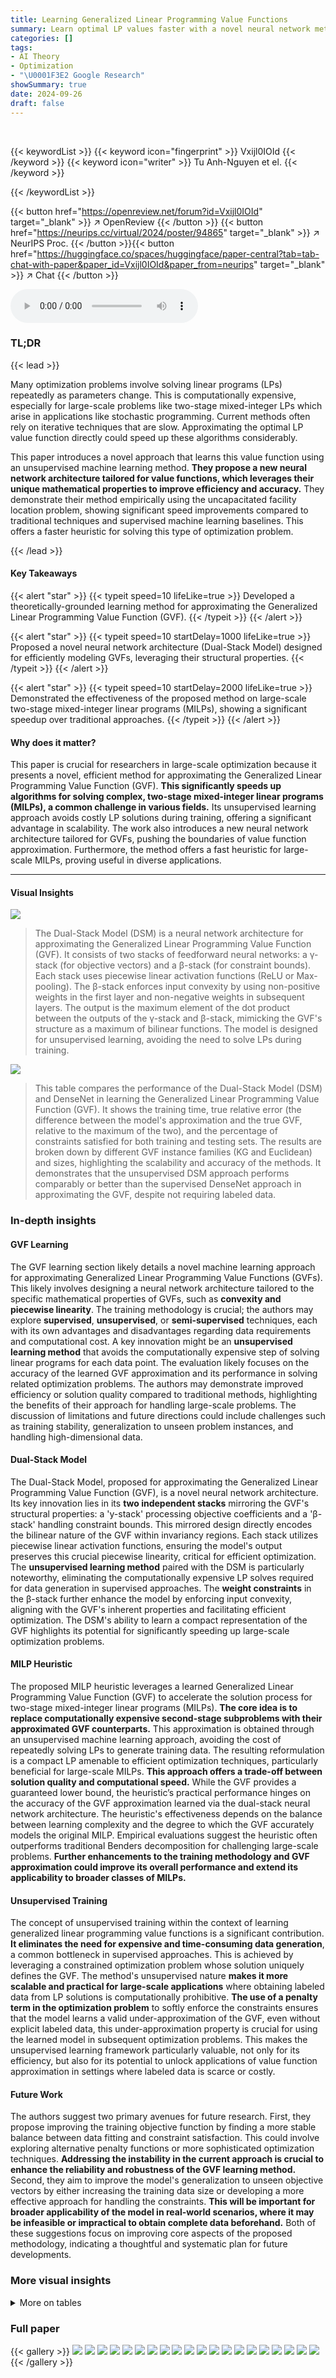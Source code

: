 ```yaml
---
title: Learning Generalized Linear Programming Value Functions
summary: Learn optimal LP values faster with a novel neural network method!
categories: []
tags:
- AI Theory
- Optimization
- "\U0001F3E2 Google Research"
showSummary: true
date: 2024-09-26
draft: false
---
```


<br>

{{< keywordList >}}
{{< keyword icon="fingerprint" >}} Vxijl0IOId {{< /keyword >}}
{{< keyword icon="writer" >}} Tu Anh-Nguyen et el. {{< /keyword >}}
 
{{< /keywordList >}}

{{< button href="https://openreview.net/forum?id=Vxijl0IOId" target="_blank" >}}
↗ OpenReview
{{< /button >}}
{{< button href="https://neurips.cc/virtual/2024/poster/94865" target="_blank" >}}
↗ NeurIPS Proc.
{{< /button >}}{{< button href="https://huggingface.co/spaces/huggingface/paper-central?tab=tab-chat-with-paper&paper_id=Vxijl0IOId&paper_from=neurips" target="_blank" >}}
↗ Chat
{{< /button >}}



<audio controls>
    <source src="https://ai-paper-reviewer.com/Vxijl0IOId/podcast.wav" type="audio/wav">
    Your browser does not support the audio element.
</audio>


### TL;DR


{{< lead >}}

Many optimization problems involve solving linear programs (LPs) repeatedly as parameters change.  This is computationally expensive, especially for large-scale problems like two-stage mixed-integer LPs which arise in applications like stochastic programming.  Current methods often rely on iterative techniques that are slow.  Approximating the optimal LP value function directly could speed up these algorithms considerably.

This paper introduces a novel approach that learns this value function using an unsupervised machine learning method.  **They propose a new neural network architecture tailored for value functions, which leverages their unique mathematical properties to improve efficiency and accuracy.**  They demonstrate their method empirically using the uncapacitated facility location problem, showing significant speed improvements compared to traditional techniques and supervised machine learning baselines.  This offers a faster heuristic for solving this type of optimization problem.

{{< /lead >}}


#### Key Takeaways

{{< alert "star" >}}
{{< typeit speed=10 lifeLike=true >}} Developed a theoretically-grounded learning method for approximating the Generalized Linear Programming Value Function (GVF). {{< /typeit >}}
{{< /alert >}}

{{< alert "star" >}}
{{< typeit speed=10 startDelay=1000 lifeLike=true >}} Proposed a novel neural network architecture (Dual-Stack Model) designed for efficiently modeling GVFs, leveraging their structural properties. {{< /typeit >}}
{{< /alert >}}

{{< alert "star" >}}
{{< typeit speed=10 startDelay=2000 lifeLike=true >}} Demonstrated the effectiveness of the proposed method on large-scale two-stage mixed-integer linear programs (MILPs), showing a significant speedup over traditional approaches. {{< /typeit >}}
{{< /alert >}}

#### Why does it matter?
This paper is crucial for researchers in large-scale optimization because it presents a novel, efficient method for approximating the Generalized Linear Programming Value Function (GVF).  **This significantly speeds up algorithms for solving complex, two-stage mixed-integer linear programs (MILPs), a common challenge in various fields.** Its unsupervised learning approach avoids costly LP solutions during training, offering a significant advantage in scalability. The work also introduces a new neural network architecture tailored for GVFs, pushing the boundaries of value function approximation.  Furthermore, the method offers a fast heuristic for large-scale MILPs, proving useful in diverse applications.

------
#### Visual Insights



![](https://ai-paper-reviewer.com/Vxijl0IOId/figures_4_1.jpg)

> The Dual-Stack Model (DSM) is a neural network architecture for approximating the Generalized Linear Programming Value Function (GVF).  It consists of two stacks of feedforward neural networks: a γ-stack (for objective vectors) and a β-stack (for constraint bounds). Each stack uses piecewise linear activation functions (ReLU or Max-pooling). The β-stack enforces input convexity by using non-positive weights in the first layer and non-negative weights in subsequent layers. The output is the maximum element of the dot product between the outputs of the γ-stack and β-stack, mimicking the GVF's structure as a maximum of bilinear functions. The model is designed for unsupervised learning, avoiding the need to solve LPs during training.





![](https://ai-paper-reviewer.com/Vxijl0IOId/tables_6_1.jpg)

> This table compares the performance of the Dual-Stack Model (DSM) and DenseNet in learning the Generalized Linear Programming Value Function (GVF).  It shows the training time, true relative error (the difference between the model's approximation and the true GVF, relative to the maximum of the two), and the percentage of constraints satisfied for both training and testing sets. The results are broken down by different GVF instance families (KG and Euclidean) and sizes, highlighting the scalability and accuracy of the methods.  It demonstrates that the unsupervised DSM approach performs comparably or better than the supervised DenseNet approach in approximating the GVF, despite not requiring labeled data.





### In-depth insights


#### GVF Learning
The GVF learning section likely details a novel machine learning approach for approximating Generalized Linear Programming Value Functions (GVFs).  This likely involves designing a neural network architecture tailored to the specific mathematical properties of GVFs, such as **convexity and piecewise linearity**. The training methodology is crucial; the authors may explore **supervised**, **unsupervised**, or **semi-supervised** techniques, each with its own advantages and disadvantages regarding data requirements and computational cost.  A key innovation might be an **unsupervised learning method** that avoids the computationally expensive step of solving linear programs for each data point.  The evaluation likely focuses on the accuracy of the learned GVF approximation and its performance in solving related optimization problems. The authors may demonstrate improved efficiency or solution quality compared to traditional methods, highlighting the benefits of their approach for handling large-scale problems.  The discussion of limitations and future directions could include challenges such as training stability, generalization to unseen problem instances, and handling high-dimensional data.

#### Dual-Stack Model
The Dual-Stack Model, proposed for approximating the Generalized Linear Programming Value Function (GVF), is a novel neural network architecture.  Its key innovation lies in its **two independent stacks** mirroring the GVF's structural properties: a 'y-stack' processing objective coefficients and a 'β-stack' handling constraint bounds.  This mirrored design directly encodes the bilinear nature of the GVF within invariancy regions. Each stack utilizes piecewise linear activation functions, ensuring the model's output preserves this crucial piecewise linearity, critical for efficient optimization.  The **unsupervised learning method** paired with the DSM is particularly noteworthy, eliminating the computationally expensive LP solves required for data generation in supervised approaches. The **weight constraints** in the β-stack further enhance the model by enforcing input convexity, aligning with the GVF's inherent properties and facilitating efficient optimization.  The DSM's ability to learn a compact representation of the GVF highlights its potential for significantly speeding up large-scale optimization problems.

#### MILP Heuristic
The proposed MILP heuristic leverages a learned Generalized Linear Programming Value Function (GVF) to accelerate the solution process for two-stage mixed-integer linear programs (MILPs).  **The core idea is to replace computationally expensive second-stage subproblems with their approximated GVF counterparts.** This approximation is obtained through an unsupervised machine learning approach, avoiding the cost of repeatedly solving LPs to generate training data. The resulting reformulation is a compact LP amenable to efficient optimization techniques, particularly beneficial for large-scale MILPs.  **This approach offers a trade-off between solution quality and computational speed.** While the GVF provides a guaranteed lower bound, the heuristic’s practical performance hinges on the accuracy of the GVF approximation learned via the dual-stack neural network architecture. The heuristic's effectiveness depends on the balance between learning complexity and the degree to which the GVF accurately models the original MILP. Empirical evaluations suggest the heuristic often outperforms traditional Benders decomposition for challenging large-scale problems. **Further enhancements to the training methodology and GVF approximation could improve its overall performance and extend its applicability to broader classes of MILPs.**

#### Unsupervised Training
The concept of unsupervised training within the context of learning generalized linear programming value functions is a significant contribution.  **It eliminates the need for expensive and time-consuming data generation**, a common bottleneck in supervised approaches. This is achieved by leveraging a constrained optimization problem whose solution uniquely defines the GVF. The method's unsupervised nature **makes it more scalable and practical for large-scale applications** where obtaining labeled data from LP solutions is computationally prohibitive.  **The use of a penalty term in the optimization problem** to softly enforce the constraints ensures that the model learns a valid under-approximation of the GVF, even without explicit labeled data, this under-approximation property is crucial for using the learned model in subsequent optimization problems.  This makes the unsupervised learning framework particularly valuable, not only for its efficiency, but also for its potential to unlock applications of value function approximation in settings where labeled data is scarce or costly.

#### Future Work
The authors suggest two primary avenues for future research.  First, they propose improving the training objective function by finding a more stable balance between data fitting and constraint satisfaction.  This could involve exploring alternative penalty functions or more sophisticated optimization techniques. **Addressing the instability in the current approach is crucial to enhance the reliability and robustness of the GVF learning method.** Second, they aim to improve the model's generalization to unseen objective vectors by either increasing the training data size or developing a more effective approach for handling the constraints. **This will be important for broader applicability of the model in real-world scenarios, where it may be infeasible or impractical to obtain complete data beforehand.** Both of these suggestions focus on improving core aspects of the proposed methodology, indicating a thoughtful and systematic plan for future developments.


### More visual insights




<details>
<summary>More on tables
</summary>


![](https://ai-paper-reviewer.com/Vxijl0IOId/tables_6_2.jpg)
> This table compares the performance of the Dual-Stack Model and DenseNet in learning the Generalized Linear Programming Value Function (GVF).  It shows the training time, true relative error (the difference between the model and the actual GVF), and the percentage of constraints satisfied (a measure of how well the model approximates the GVF) for different model sizes and instance types. The table also provides data labelling times for the DenseNet for comparison. This allows assessment of the relative computational costs involved.

![](https://ai-paper-reviewer.com/Vxijl0IOId/tables_7_1.jpg)
> This table compares the performance of the Dual-Stack Model and DenseNet in learning the Generalized Linear Programming Value Function (GVF).  It shows the training time, true relative error (a measure of approximation accuracy), and the percentage of constraints satisfied during training and testing for both models across different problem instances (KG and Euclidean). The table also includes the time taken to generate labels (data labeling time) for the supervised learning models.  This illustrates the scalability of the DSM approach and its comparison against alternative methods.

![](https://ai-paper-reviewer.com/Vxijl0IOId/tables_8_1.jpg)
> This table compares the performance of the Dual-Stack Model and DenseNet in learning the Generalized Linear Programming Value Function (GVF).  It shows the training time, true relative error, and percentage of constraints satisfied for both models on various instances of the uncapacitated facility location problem. The table also provides data labeling times for the supervised methods (DenseNet and Random Forest). The results indicate that the Dual-Stack Model can perform comparably to or better than the supervised methods, even without labeled data, demonstrating its efficiency in learning the GVF.

![](https://ai-paper-reviewer.com/Vxijl0IOId/tables_9_1.jpg)
> This table compares the performance of the proposed DSM heuristic against a state-of-the-art MILP solver (SCIP) and a Benders decomposition heuristic on Uncapacitated Facility Location (UFL) instances.  For each instance size (250, 500, 750 for KG instances; 100, 200, 300 for Euclidean instances), it reports the solve time, provable gap (%), gap to MILP (%), and gap to Benders for the DSM heuristic, as well as LP relaxation solve time, MILP solve time, and solve time for the full model and Benders heuristic, respectively.  Negative values in 'Gap to MILP (%) ' indicate the DSM heuristic outperformed SCIP within the time limit.

![](https://ai-paper-reviewer.com/Vxijl0IOId/tables_19_1.jpg)
> This table compares the performance of the Dual-Stack Model and DenseNet in learning the Generalized Linear Programming Value Function (GVF). It shows the training time, true relative error, training lower bound, test lower bound, and data labeling time for both models on a specific SCFL instance (16 customers, 50 facilities).  The true relative error indicates the accuracy of the learned GVF approximation. The lower bounds reflect the percentage of constraints satisfied during training and testing.

![](https://ai-paper-reviewer.com/Vxijl0IOId/tables_19_2.jpg)
> This table compares the performance of the Dual-Stack Model (DSM) and DenseNet in learning the Generalized Linear Programming Value Function (GVF).  It shows the training time, true relative error (a measure of approximation accuracy), and the percentage of constraints satisfied during training and testing for various instances of the uncapacitated facility location (UFL) problem.  The results indicate how well each model approximates the GVF, considering both training efficiency and approximation quality.

![](https://ai-paper-reviewer.com/Vxijl0IOId/tables_20_1.jpg)
> This table compares the performance of the Dual-Stack Model and DenseNet in learning the Generalized Linear Programming Value Function (GVF).  It shows the training time, true relative error (the percentage difference between the model's prediction and the true GVF), and the percentage of constraints satisfied during training for both models across different sizes of instances (KG and Euclidean). The results indicate the Dual-Stack Model's competitiveness in approximating the GVF, particularly considering that it does not use supervised training.

![](https://ai-paper-reviewer.com/Vxijl0IOId/tables_20_2.jpg)
> This table compares the performance of the Dual-Stack Model and DenseNet in learning the Generalized Linear Programming Value Function (GVF).  It shows the training time, true relative error (a measure of approximation accuracy), and the percentage of constraints satisfied for both models across different instances of the uncapacitated facility location problem (UFL). The results demonstrate the Dual-Stack Model's effectiveness and competitiveness with a supervised learning method, while highlighting its scalability.

![](https://ai-paper-reviewer.com/Vxijl0IOId/tables_20_3.jpg)
> This table compares the performance of the Dual-Stack Model (DSM) and DenseNet in learning the Generalized Linear Programming Value Function (GVF).  It shows the training time, true relative error (a measure of approximation accuracy), and the percentage of constraints satisfied during training and testing for both models. The data is broken down by the class of GVF (KG and Euclidean) and the size of the problem instance.

</details>




### Full paper

{{< gallery >}}
<img src="https://ai-paper-reviewer.com/Vxijl0IOId/1.png" class="grid-w50 md:grid-w33 xl:grid-w25" />
<img src="https://ai-paper-reviewer.com/Vxijl0IOId/2.png" class="grid-w50 md:grid-w33 xl:grid-w25" />
<img src="https://ai-paper-reviewer.com/Vxijl0IOId/3.png" class="grid-w50 md:grid-w33 xl:grid-w25" />
<img src="https://ai-paper-reviewer.com/Vxijl0IOId/4.png" class="grid-w50 md:grid-w33 xl:grid-w25" />
<img src="https://ai-paper-reviewer.com/Vxijl0IOId/5.png" class="grid-w50 md:grid-w33 xl:grid-w25" />
<img src="https://ai-paper-reviewer.com/Vxijl0IOId/6.png" class="grid-w50 md:grid-w33 xl:grid-w25" />
<img src="https://ai-paper-reviewer.com/Vxijl0IOId/7.png" class="grid-w50 md:grid-w33 xl:grid-w25" />
<img src="https://ai-paper-reviewer.com/Vxijl0IOId/8.png" class="grid-w50 md:grid-w33 xl:grid-w25" />
<img src="https://ai-paper-reviewer.com/Vxijl0IOId/9.png" class="grid-w50 md:grid-w33 xl:grid-w25" />
<img src="https://ai-paper-reviewer.com/Vxijl0IOId/10.png" class="grid-w50 md:grid-w33 xl:grid-w25" />
<img src="https://ai-paper-reviewer.com/Vxijl0IOId/11.png" class="grid-w50 md:grid-w33 xl:grid-w25" />
<img src="https://ai-paper-reviewer.com/Vxijl0IOId/12.png" class="grid-w50 md:grid-w33 xl:grid-w25" />
<img src="https://ai-paper-reviewer.com/Vxijl0IOId/13.png" class="grid-w50 md:grid-w33 xl:grid-w25" />
<img src="https://ai-paper-reviewer.com/Vxijl0IOId/14.png" class="grid-w50 md:grid-w33 xl:grid-w25" />
<img src="https://ai-paper-reviewer.com/Vxijl0IOId/15.png" class="grid-w50 md:grid-w33 xl:grid-w25" />
<img src="https://ai-paper-reviewer.com/Vxijl0IOId/16.png" class="grid-w50 md:grid-w33 xl:grid-w25" />
<img src="https://ai-paper-reviewer.com/Vxijl0IOId/17.png" class="grid-w50 md:grid-w33 xl:grid-w25" />
<img src="https://ai-paper-reviewer.com/Vxijl0IOId/18.png" class="grid-w50 md:grid-w33 xl:grid-w25" />
<img src="https://ai-paper-reviewer.com/Vxijl0IOId/19.png" class="grid-w50 md:grid-w33 xl:grid-w25" />
<img src="https://ai-paper-reviewer.com/Vxijl0IOId/20.png" class="grid-w50 md:grid-w33 xl:grid-w25" />
{{< /gallery >}}
